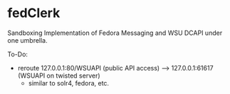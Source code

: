 fedClerk
========

Sandboxing Implementation of Fedora Messaging and WSU DCAPI under one umbrella.


To-Do:

- reroute 127.0.0.1:80/WSUAPI (public API access) --> 127.0.0.1:61617 (WSUAPI on twisted server)
  - similar to solr4, fedora, etc.

